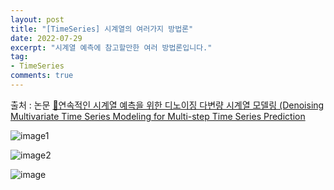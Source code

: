 ```yaml
---   
layout: post  
title: "[TimeSeries] 시계열의 여러가지 방법론"
date: 2022-07-29
excerpt: "시계열 예측에 참고할만한 여러 방법론입니다."
tag:
- TimeSeries
comments: true
--- 
```


출처 : 논문 [🔗연속적인 시계열 예측을 위한
디노이징 다변량 시계열 모델링
(Denoising Multivariate Time Series Modeling for
Multi-step Time Series Prediction](https://s3.us-west-2.amazonaws.com/secure.notion-static.com/56bc92ef-7dac-474d-a7e8-b52067163d1e/%EC%97%B0%EC%86%8D%EC%A0%81%EC%9D%B8_%EC%8B%9C%EA%B3%84%EC%97%B4_%EC%98%88%EC%B8%A1%EC%9D%84_%EC%9C%84%ED%95%9C_%EB%94%94%EB%85%B8%EC%9D%B4%EC%A7%95_%EB%8B%A4%EB%B3%80%EB%9F%89_%EC%8B%9C%EA%B3%84%EC%97%B4_%EB%AA%A8%EB%8D%B8%EB%A7%81.pdf?X-Amz-Algorithm=AWS4-HMAC-SHA256&X-Amz-Content-Sha256=UNSIGNED-PAYLOAD&X-Amz-Credential=AKIAT73L2G45EIPT3X45%2F20220905%2Fus-west-2%2Fs3%2Faws4_request&X-Amz-Date=20220905T091742Z&X-Amz-Expires=86400&X-Amz-Signature=4b1fb81c9193e48c13a93ed1d94774f251a007243d949143b67fb7b3e32e91e3&X-Amz-SignedHeaders=host&response-content-disposition=filename%20%3D%22%25EC%2597%25B0%25EC%2586%258D%25EC%25A0%2581%25EC%259D%25B8%2520%25EC%258B%259C%25EA%25B3%2584%25EC%2597%25B4%2520%25EC%2598%2588%25EC%25B8%25A1%25EC%259D%2584%2520%25EC%259C%2584%25ED%2595%259C%2520%25EB%2594%2594%25EB%2585%25B8%25EC%259D%25B4%25EC%25A7%2595%2520%25EB%258B%25A4%25EB%25B3%2580%25EB%259F%2589%2520%25EC%258B%259C%25EA%25B3%2584%25EC%2597%25B4%2520%25EB%25AA%25A8%25EB%258D%25B8%25EB%25A7%2581.pdf%22&x-id=GetObject)

![image1](https://user-images.githubusercontent.com/77424107/188415885-92af14f4-cef2-45d5-8ea6-77e5a5335aeb.png)

![image2](https://user-images.githubusercontent.com/77424107/188416039-3cad13c7-2f71-4937-a5eb-e2c2ed417837.png)

![image](https://user-images.githubusercontent.com/77424107/188416157-bc88dde7-ccdc-47ed-a6d8-e8f993378fa9.png)